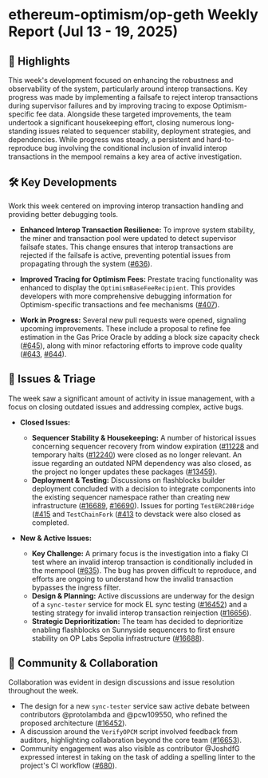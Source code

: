 # ethereum-optimism/op-geth Weekly Report (Jul 13 - 19, 2025)

## 🚀 Highlights
This week's development focused on enhancing the robustness and observability of the system, particularly around interop transactions. Key progress was made by implementing a failsafe to reject interop transactions during supervisor failures and by improving tracing to expose Optimism-specific fee data. Alongside these targeted improvements, the team undertook a significant housekeeping effort, closing numerous long-standing issues related to sequencer stability, deployment strategies, and dependencies. While progress was steady, a persistent and hard-to-reproduce bug involving the conditional inclusion of invalid interop transactions in the mempool remains a key area of active investigation.

## 🛠️ Key Developments
Work this week centered on improving interop transaction handling and providing better debugging tools.

- **Enhanced Interop Transaction Resilience:** To improve system stability, the miner and transaction pool were updated to detect supervisor failsafe states. This change ensures that interop transactions are rejected if the failsafe is active, preventing potential issues from propagating through the system ([#636](https://github.com/ethereum-optimism/op-geth/pull/636)).

- **Improved Tracing for Optimism Fees:** Prestate tracing functionality was enhanced to display the `OptimismBaseFeeRecipient`. This provides developers with more comprehensive debugging information for Optimism-specific transactions and fee mechanisms ([#407](https://github.com/ethereum-optimism/op-geth/pull/407)).

- **Work in Progress:** Several new pull requests were opened, signaling upcoming improvements. These include a proposal to refine fee estimation in the Gas Price Oracle by adding a block size capacity check ([#645](https://github.com/ethereum-optimism/op-geth/pull/645)), along with minor refactoring efforts to improve code quality ([#643](https://github.com/ethereum-optimism/op-geth/pull/643), [#644](https://github.com/ethereum-optimism/op-geth/pull/644)).

## 🐛 Issues & Triage
The week saw a significant amount of activity in issue management, with a focus on closing outdated issues and addressing complex, active bugs.

- **Closed Issues:**
    - **Sequencer Stability & Housekeeping:** A number of historical issues concerning sequencer recovery from window expiration ([#11228](https://github.com/ethereum-optimism/op-geth/issues/11228]) and temporary halts ([#12240](https://github.com/ethereum-optimism/op-geth/issues/12240)) were closed as no longer relevant. An issue regarding an outdated NPM dependency was also closed, as the project no longer updates these packages ([#13459](https://github.com/ethereum-optimism/op-geth/issues/13459)).
    - **Deployment & Testing:** Discussions on flashblocks builder deployment concluded with a decision to integrate components into the existing sequencer namespace rather than creating new infrastructure ([#16689](https://github.com/ethereum-optimism/op-geth/issues/16689), [#16690](https://github.com/ethereum-optimism/op-geth/issues/16690)). Issues for porting `TestERC20Bridge` ([#415](https://github.com/ethereum-optimism/op-geth/issues/415]) and `TestChainFork` ([#413](https://github.com/ethereum-optimism/op-geth/issues/413]) to devstack were also closed as completed.

- **New & Active Issues:**
    - **Key Challenge:** A primary focus is the investigation into a flaky CI test where an invalid interop transaction is conditionally included in the mempool ([#635](https://github.com/ethereum-optimism/op-geth/issues/635)). The bug has proven difficult to reproduce, and efforts are ongoing to understand how the invalid transaction bypasses the ingress filter.
    - **Design & Planning:** Active discussions are underway for the design of a `sync-tester` service for mock EL sync testing ([#16452](https://github.com/ethereum-optimism/op-geth/issues/16452)) and a testing strategy for invalid interop transaction reinjection ([#16656](https://github.com/ethereum-optimism/op-geth/issues/16656)).
    - **Strategic Deprioritization:** The team has decided to deprioritize enabling flashblocks on Sunnyside sequencers to first ensure stability on OP Labs Sepolia infrastructure ([#16688](https://github.com/ethereum-optimism/op-geth/issues/16688)).

## 💬 Community & Collaboration
Collaboration was evident in design discussions and issue resolution throughout the week.
- The design for a new `sync-tester` service saw active debate between contributors @protolambda and @pcw109550, who refined the proposed architecture ([#16452](https://github.com/ethereum-optimism/op-geth/issues/16452)).
- A discussion around the `VerifyOPCM` script involved feedback from auditors, highlighting collaboration beyond the core team ([#16653](https://github.com/ethereum-optimism/op-geth/issues/16653)).
- Community engagement was also visible as contributor @JoshdfG expressed interest in taking on the task of adding a spelling linter to the project's CI workflow ([#680](https://github.com/ethereum-optimism/op-geth/issues/680)).